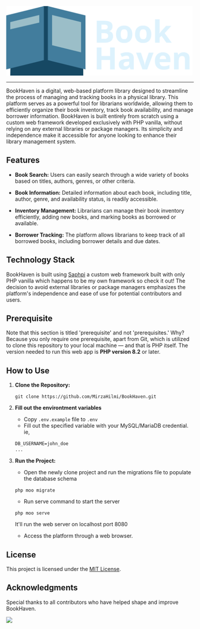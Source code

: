 <img src="public/assets/logo1.png" alt="BookHaven" width="500" />  
  
---

BookHaven is a digital, web-based platform library designed to streamline the process of managing and tracking books in a physical library. This platform serves as a powerful tool for librarians worldwide, allowing them to efficiently organize their book inventory, track book availability, and manage borrower information. BookHaven is built entirely from scratch using a custom web framework developed exclusively with PHP vanilla, without relying on any external libraries or package managers. Its simplicity and independence make it accessible for anyone looking to enhance their library management system.

## Features

- **Book Search:** Users can easily search through a wide variety of books based on titles, authors, genres, or other criteria.

- **Book Information:** Detailed information about each book, including title, author, genre, and availability status, is readily accessible.

- **Inventory Management:** Librarians can manage their book inventory efficiently, adding new books, and marking books as borrowed or available.

- **Borrower Tracking:** The platform allows librarians to keep track of all borrowed books, including borrower details and due dates.

## Technology Stack

BookHaven is built using [Saphpi](https://github.com/MirzaHilmi/Saphpi) a custom web framework built with only PHP vanilla which happens to be my own framework so check it out! The decision to avoid external libraries or package managers emphasizes the platform's independence and ease of use for potential contributors and users.

## Prerequisite

Note that this section is titled 'prerequisite' and not 'prerequisites.' Why? Because you only require one prerequisite, apart from Git, which is utilized to clone this repository to your local machine — and that is PHP itself. The version needed to run this web app is **PHP version 8.2** or later.

## How to Use

1. **Clone the Repository:**
   ```
   git clone https://github.com/MirzaHilmi/BookHaven.git
   ```

2. **Fill out the environtment variables**
   - Copy `.env.example` file to `.env`
   - Fill out the specified variable with your MySQL/MariaDB credential. ie,
   ```shell
   DB_USERNAME=john_doe
   ...
   ```

3. **Run the Project:**
   - Open the newly clone project and run the migrations file to populate the database schema
   ```shell
   php moo migrate
   ```
   - Run serve command to start the server
   ```shell
   php moo serve
   ```
   It'll run the web server on localhost port 8080
   - Access the platform through a web browser.

## License

This project is licensed under the [MIT License](LICENSE).

## Acknowledgments

Special thanks to all contributors who have helped shape and improve BookHaven.  

<a href="https://github.com/MirzaHilmi/BookHaven/graphs/contributors">
  <img src="https://contrib.rocks/image?repo=MirzaHilmi/BookHaven" />
</a>
